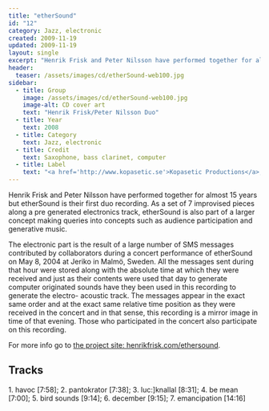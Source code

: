 ```yaml
---
title: "etherSound"
id: "12"
category: Jazz, electronic
created: 2009-11-19
updated: 2009-11-19
layout: single
excerpt: "Henrik Frisk and Peter Nilsson have performed together for almost 15 years but etherSound ..."
header: 
  teaser: /assets/images/cd/etherSound-web100.jpg
sidebar:
  - title: Group
    image: /assets/images/cd/etherSound-web100.jpg
    image-alt: CD cover art
    text: "Henrik Frisk/Peter Nilsson Duo"
  - title: Year
    text: 2008
  - title: Category
    text: Jazz, electronic
  - title: Credit
    text: Saxophone, bass clarinet, computer
  - title: Label
    text: "<a href='http://www.kopasetic.se'>Kopasetic Productions</a>, KOPACD024"
---
```


Henrik Frisk and Peter Nilsson have performed together for almost 15 years but etherSound is their first duo
recording. As a set of 7 improvised pieces along a pre generated electronics track, etherSound is also part of a
larger concept making queries into concepts such as audience participation and generative music.



The electronic part is the result of a large number of SMS messages contributed by collaborators during a concert
performance of etherSound on May 8, 2004 at Jeriko in Malmö, Sweden. All the messages sent during that hour
were stored along with the absolute time at which they were received and just as their contents were used that
day to generate computer originated sounds have they been used in this recording to generate the electro-
acoustic track. The messages appear in the exact same order and at the exact same relative time position as they
were received in the concert and in that sense, this recording is a mirror image in time of that evening. Those who
participated in the concert also participate on this recording.


For more info go to <a href='http://henrikfrisk.com/ethersound'>the project site: henrikfrisk.com/ethersound</a>.

<h2>Tracks</h2>
1. havoc [7:58]; 2. pantokrator [7:38]; 3. luc:]knallal [8:31]; 4. be mean [7:00]; 5. bird sounds [9:14]; 6. december [9:15]; 7. emancipation [14:16]
